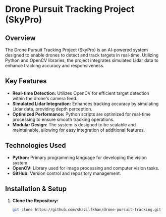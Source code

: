 # Drone Pursuit Tracking Project (SkyPro)

## Overview

The Drone Pursuit Tracking Project (SkyPro) is an AI-powered system designed to enable drones to detect and track targets in real-time. Utilizing Python and OpenCV libraries, the project integrates simulated Lidar data to enhance tracking accuracy and responsiveness.

## Key Features

- **Real-time Detection:** Utilizes OpenCV for efficient target detection within the drone's camera feed.
- **Simulated Lidar Integration:** Enhances tracking accuracy by simulating Lidar data, providing depth perception.
- **Optimized Performance:** Python scripts are optimized for real-time processing to ensure smooth tracking operations.
- **Modular Design:** The system is designed to be scalable and maintainable, allowing for easy integration of additional features.

## Technologies Used

- **Python:** Primary programming language for developing the vision system.
- **OpenCV:** Library used for image processing and computer vision tasks.
- **GitHub:** Version control and repository management.

## Installation & Setup

1. **Clone the Repository:**

   ```bash
   git clone https://github.com/shazilfkhan/drone-pursuit-tracking.git
